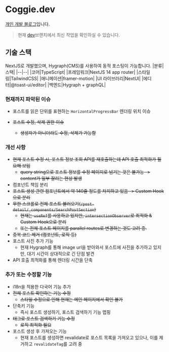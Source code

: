 # Coggie.dev
[개인 개발 블로그](https://coggie.dev/blog)입니다.
> 현재 [dev](https://github.com/coggiee/zentechie-blog/tree/dev)브랜치에서 최신 작업을 확인하실 수 있습니다.

## 기술 스택
NextJS로 개발했으며, Hygraph(CMS)를 사용하여 동적 포스팅이 가능합니다.
|분류|스택|
|--|--|
|코어|TypeScript|
|프레임워크|NextJS 14 app router|
|스타일링|TailwindCSS|
|애니메이션|framer-motion|
|UI 라이브러리|NextUI|
|에디터|@toast-ui/editor|
|백엔드|Hygraph + graphQL|

### 현재까지 파악된 이슈
- 포스트를 읽은 단위를 표현하는 `HorizontalProgressBar` 렌더링 위치 이슈

- <del>포스트 수정, 삭제 권한 이슈</del>
  - <del>생성자가 아니더라도 수정, 삭제가 가능함</del>


### 개선 사항
- <del>현재 포스트 수정 시, 포스트 정보 조회 API를 재호출하는데 API 호출 최적화가 필요해 보임</del>
  - <del>query string으로 포스트 정보를 수정 페이지로 넘기는 것은 불가능 -> content가 일부 잘리는 현상 발생</del>
- 컴포넌트 책임 분리
- <del>포스트 생성 관련 컴포넌트에서 약 140줄 정도를 차지하고 있음 -> Custom Hook으로 분리</del>
- <del>무한 스크롤로 전체 포스트 불러오기(`/post-detail/_components/SearchPostSection`)</del>
  - <del>현재는 `useRef`를 사용하고 있지만, `intersectionObserver`로 최적화 & Custom Hook으로 분리</del>
  - <del>또는 전체 포스트 페이지를 parallel routes로 변경하는 것도 고려 중.</del>
- <del>중복 코드 제거 (컴포넌트, 로직 등)</del>
- 포스트 사진 추가 기능
  - 현재 Hygraph를 통해 image url을 받아와서 포스트에 사진을 추가하고 있지만, 대기 시간이 상대적으로 긴 단점 발견
- API 호출 최적화를 통해 렌더링 시간을 단축

### 추가 또는 수정할 기능
- i18n을 적용한 다국어 기능 추가
- <del>전체 포스트 확인하는 기능 수정</del>
  - <del>스타일 수정으로 인해 현재는 메인 페이지에서 확인 불가</del>
- 단축키 기능
  - 즉시 포스트 생성하기, 포스트 검색하기 기능 맵핑
- <del>태그로 포스트 검색하기 기능 수정</del>
  - <del>로직 최적화 필요</del>
- 포스트 생성 후 가져오는 기능
  - 현재 포스트를 생성하면 revalidate로 포스트 목록을 가져오고 있으나, 이를 제거하고 `revalidateTag`를 고려 중
